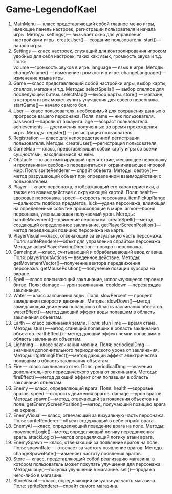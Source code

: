 # Game-LegendofKael
1. MainMenu — класс представляющий собой главное меню игры, имеющее панель настроек, регистрации пользователя и начала игры.
Методы:
	settings()— вызывает окно для управления настройками игры.
	createUser()— создание пользователя.
	start()—начало игры.
2. Settings — класс настроек, служащий для контролирования игроком удобных для себя настроек, таких как: язык, громкость звука и т.д.
Поля:	
	volume —громкость звуков в игре.
	language — язык в игре.
Методы:
	changeVolume() — изменение громкости в игре.
	changeLanguage()—изменение языка игры.
3. Game —класс представляющий собой настройки игры, выбор карты, спеллов, магазин и т.д.
Методы:
	selectSpells() — выбор спеллов для последующей битвы.
	selectMap() —выбор карты.
	store() — магазин, в котором игрок может купить улучшения для своего персонажа.
	startGame()— начало самого боя.
4. User — класс пользователя, необходимый для сохранения данных о прогрессе вашего персонажа.
Поля:
	name — ник пользователя.
	password —пароль от аккаунта.
	age —возраст пользователя.
	achievements — достижения полученные во время прохождения игры.
Методы:
	register() — регистрация пользователя.
5. Registration — класс для непосредственной регистрации пользователя.
Методы: 
	createUser()—регистрация пользователя.
6. GameMap — класс, представляющий собой карту игры со всеми сущностями, находящимися на нём.
7. Obstacle — класс имитирующий препятствие, мешающее персонажу и противникам свободно передвигаться и ограничивающее игровой мир.
Поля:
	spriteRenderer — спрайт объекта.
Методы:
	destroy()—метод разрушающий объект при определенном взаимодействии с пользователем.
8. Player — класс персонажа, отображающий его характеристики, а также его взаимодействие с окружающей картой.
Поля:
	health—здоровье персонажа.
	speed—скорость персонажа.
	itemPickupRange —дальность подбора предметов.
	luck—удача персонажа, влияющая на определенные событие происходящие в мире.
	armor—броня персонажа, уменьшающая получаемый урон.
Методы:
	handleMovement()—движение персонажа.
	createSpell()—метод создающий определенное заклинание.
	getPlayerScreenPosition()—метод передающий позицию персонажа на карте.
9. PlayerVisual —класс, отвечающий за визуальную часть персонажа.
Поля:
	spriteRenderer—объкт для управления спрайтом персонажа.
Методы:
	adjustPlayerFacingDirection—поворот персонажа.
10. GameInput —класс, считывающий и обрабатывающий ввод клавиш.
Поля:
	playerInputActions — введенное действие.
Методы: 
	getMovementVector()—получение вектора передвижения персонажа.
	getMousePosition()—получение позиции курсора на экране. 
11. Spell —класс описывающий заклинание, использующееся героем в битве.
Поля:
	damage — урон заклинания.
	cooldown —перезарядка заклинания.
12. Water — класс заклинания воды.
Поля:
	slowPercent — процент замедления скорости движения.
Методы:
	slowDown()—метод замедляющий движения попавших в область заклинания объектов. 
	waterEffect()—метод дающий эффект воды попавшим в область заклинания объектам.
13. Earth — класс заклинания земли.
Поля:
	stunTime — время стана.
Методы:
	stun()—метод станящий попавших в область заклинания объектов.
	earthEffect()—метод дающий эффект земли попавшим в область заклинания объектам.
14. Lightning — класс заклинания молнии.
Поля:
	periodicalDmg —значения дополнительного периодического урона от заклинания.
Методы:
	litghtningEffect()—метод дающий эффект электричества попавшим в область заклинания объектам.
15. Fire — класс заклинания огня.
Поля:
	periodicalDmg —значения дополнительного периодического урона от заклинания.
Методы:
	fireEffect()—метод дающий эффект огня попавшим в область заклинания объектам.
16. Enemy — класс, определяющий врага.
Поля:
	health —здоровье врагов.
	speed —скорость движения врагов.
	damage —урон врагов.
Методы:	
	spawn()—метод, отвечающий за появления объектов на поле.
	getEnemyScreenPosition()—метод, получающий позицию врага на экране.
17. EnemyVisual — класс, отвечающий за визуальную часть персонажа.
Поля:
	spriteRenderer—объект содержащий в себе спрайт врага.
18. EnemyAI —класс, определяющий поведение врага на поле.
Методы:
	movementLogic()—метод определяющий логику передвижения врага.
	attackLogic()—метод определяющий логику атаки врага.
19. EnemySpawn — класс, отвечающий за появление врагов на поле.
Поля:
spawnRate — отвечает за частоту появление врагов.
Методы:
	changeSpawnRate()—изменяет частоту появления врагов.
20. Store — класс, представляющий собой реализацию магазина, в котором пользователь может покупать улучшения для персонажа.
Методы:
	buy()—покупка улучшений в магазине.
	sell()—продажа чего-либо в магазине.
21. StoreVisual —класс, определяющий визуальную часть магазина.
Поле:
	spriteRenderer—спрайт самого магазина.
